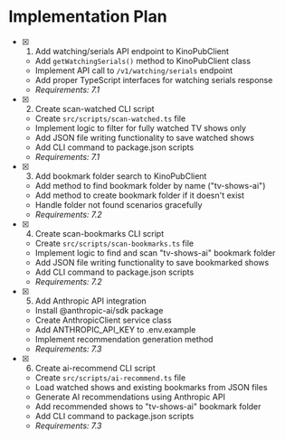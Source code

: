 # Implementation Plan

- [x] 1. Add watching/serials API endpoint to KinoPubClient
  - Add `getWatchingSerials()` method to KinoPubClient class
  - Implement API call to `/v1/watching/serials` endpoint
  - Add proper TypeScript interfaces for watching serials response
  - _Requirements: 7.1_

- [x] 2. Create scan-watched CLI script
  - Create `src/scripts/scan-watched.ts` file
  - Implement logic to filter for fully watched TV shows only
  - Add JSON file writing functionality to save watched shows
  - Add CLI command to package.json scripts
  - _Requirements: 7.1_

- [x] 3. Add bookmark folder search to KinoPubClient
  - Add method to find bookmark folder by name ("tv-shows-ai")
  - Add method to create bookmark folder if it doesn't exist
  - Handle folder not found scenarios gracefully
  - _Requirements: 7.2_

- [x] 4. Create scan-bookmarks CLI script
  - Create `src/scripts/scan-bookmarks.ts` file
  - Implement logic to find and scan "tv-shows-ai" bookmark folder
  - Add JSON file writing functionality to save bookmarked shows
  - Add CLI command to package.json scripts
  - _Requirements: 7.2_

- [x] 5. Add Anthropic API integration
  - Install @anthropic-ai/sdk package
  - Create AnthropicClient service class
  - Add ANTHROPIC_API_KEY to .env.example
  - Implement recommendation generation method
  - _Requirements: 7.3_

- [x] 6. Create ai-recommend CLI script
  - Create `src/scripts/ai-recommend.ts` file
  - Load watched shows and existing bookmarks from JSON files
  - Generate AI recommendations using Anthropic API
  - Add recommended shows to "tv-shows-ai" bookmark folder
  - Add CLI command to package.json scripts
  - _Requirements: 7.3_
